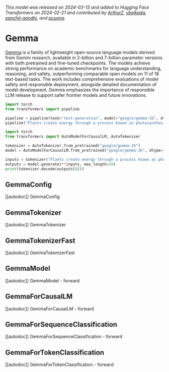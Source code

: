 <!--Copyright 2024 The HuggingFace Team. All rights reserved.

Licensed under the Apache License, Version 2.0 (the "License"); you may not use this file except in compliance with
the License. You may obtain a copy of the License at

http://www.apache.org/licenses/LICENSE-2.0

Unless required by applicable law or agreed to in writing, software distributed under the License is distributed on
an "AS IS" BASIS, WITHOUT WARRANTIES OR CONDITIONS OF ANY KIND, either express or implied. See the License for the
specific language governing permissions and limitations under the License.

⚠️ Note that this file is in Markdown but contain specific syntax for our doc-builder (similar to MDX) that may not be
rendered properly in your Markdown viewer.

-->
*This model was released on 2024-03-13 and added to Hugging Face Transformers on 2024-02-21 and contributed by [ArthurZ](https://huggingface.co/ArthurZ), [ybelkada](https://huggingface.co/ybelkada), [sanchit-gandhi](https://huggingface.co/sanchit-gandhi), and [pcuenq](https://huggingface.co/pcuenq).*

# Gemma

[Gemma](https://huggingface.co/papers/2403.08295) is a family of lightweight open-source language models derived from Gemini research, available in 2-billion and 7-billion parameter versions with both pretrained and fine-tuned checkpoints. The models achieve strong performance on academic benchmarks for language understanding, reasoning, and safety, outperforming comparable open models on 11 of 18 text-based tasks. The work includes comprehensive evaluations of model safety and responsible deployment, alongside detailed documentation of model development. Gemma emphasizes the importance of responsible LLM release to support safer frontier models and future innovations.

<hfoptions id="usage">
<hfoption id="Pipeline">

```py
import torch
from transformers import pipeline

pipeline = pipeline(task="text-generation", model="google/gemma-2b", dtype="auto",)
pipeline("Plants create energy through a process known as photosynthesis.")
```

</hfoption>
<hfoption id="AutoModel">

```py
import torch
from transformers import AutoModelForCausalLM, AutoTokenizer

tokenizer = AutoTokenizer.from_pretrained("google/gemma-2b")
model = AutoModelForCausalLM.from_pretrained("google/gemma-2b", dtype="auto",)

inputs = tokenizer("Plants create energy through a process known as photosynthesis.", return_tensors="pt")
outputs = model.generate(**inputs, max_length=50)
print(tokenizer.decode(outputs[0]))
```

</hfoption>
</hfoptions>


## GemmaConfig

[[autodoc]] GemmaConfig

## GemmaTokenizer

[[autodoc]] GemmaTokenizer

## GemmaTokenizerFast

[[autodoc]] GemmaTokenizerFast

## GemmaModel

[[autodoc]] GemmaModel
    - forward

## GemmaForCausalLM

[[autodoc]] GemmaForCausalLM
    - forward

## GemmaForSequenceClassification

[[autodoc]] GemmaForSequenceClassification
    - forward

## GemmaForTokenClassification

[[autodoc]] GemmaForTokenClassification
    - forward

